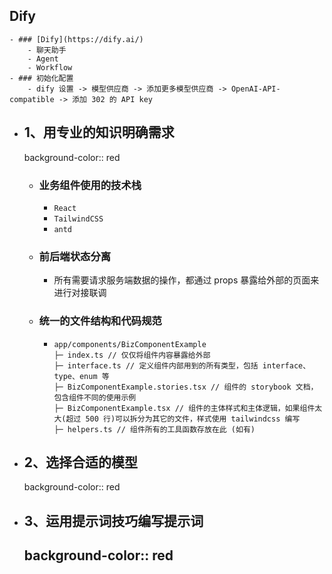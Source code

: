 ## Dify
	- ### [Dify](https://dify.ai/)
		- 聊天助手
		- Agent
		- Workflow
	- ### 初始化配置
		- dify 设置 -> 模型供应商 -> 添加更多模型供应商 -> OpenAI-API-compatible -> 添加 302 的 API key
- ## 1、用专业的知识明确需求
  background-color:: red
	- ### 业务组件使用的技术栈
		- `React`
		- `TailwindCSS`
		- `antd`
	- ### 前后端状态分离
		- 所有需要请求服务端数据的操作，都通过 props 暴露给外部的页面来进行对接联调
	- ### 统一的文件结构和代码规范
		- ```
		  app/components/BizComponentExample
		  ├─ index.ts // 仅仅将组件内容暴露给外部
		  ├─ interface.ts // 定义组件内部用到的所有类型，包括 interface、type、enum 等
		  ├─ BizComponentExample.stories.tsx // 组件的 storybook 文档，包含组件不同的使用示例
		  ├─ BizComponentExample.tsx // 组件的主体样式和主体逻辑，如果组件太大(超过 500 行)可以拆分为其它的文件，样式使用 tailwindcss 编写
		  ├─ helpers.ts // 组件所有的工具函数存放在此 (如有)
		  ```
- ## 2、选择合适的模型
  background-color:: red
- ## 3、运用提示词技巧编写提示词
  background-color:: red
	-